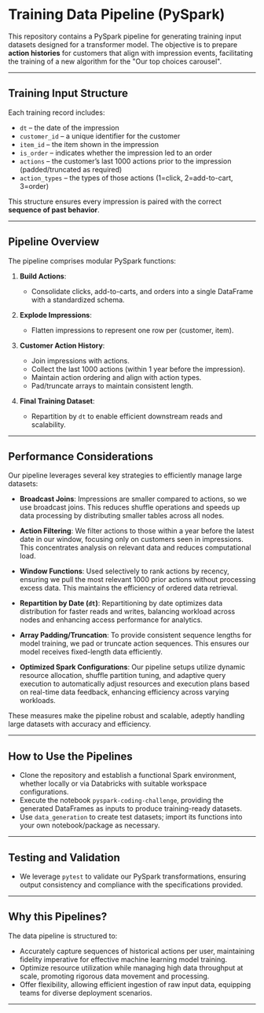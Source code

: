 # Training Data Pipeline (PySpark)

This repository contains a PySpark pipeline for generating training input datasets designed for a transformer model. The objective is to prepare **action histories** for customers that align with impression events, facilitating the training of a new algorithm for the "Our top choices carousel".

---

## Training Input Structure

Each training record includes:
- `dt` – the date of the impression
- `customer_id` – a unique identifier for the customer
- `item_id` – the item shown in the impression
- `is_order` – indicates whether the impression led to an order
- `actions` – the customer’s last 1000 actions prior to the impression (padded/truncated as required)
- `action_types` – the types of those actions (1=click, 2=add-to-cart, 3=order)

This structure ensures every impression is paired with the correct **sequence of past behavior**.

---

## Pipeline Overview

The pipeline comprises modular PySpark functions:

1. **Build Actions**:
   - Consolidate clicks, add-to-carts, and orders into a single DataFrame with a standardized schema.

2. **Explode Impressions**:
   - Flatten impressions to represent one row per (customer, item).

3. **Customer Action History**:
   - Join impressions with actions.
   - Collect the last 1000 actions (within 1 year before the impression).
   - Maintain action ordering and align with action types.
   - Pad/truncate arrays to maintain consistent length.

4. **Final Training Dataset**:
   - Repartition by `dt` to enable efficient downstream reads and scalability.

---

## Performance Considerations

Our pipeline leverages several key strategies to efficiently manage large datasets:

- **Broadcast Joins**: Impressions are smaller compared to actions, so we use broadcast joins. This reduces shuffle operations and speeds up data processing by distributing smaller tables across all nodes.

- **Action Filtering**: We filter actions to those within a year before the latest date in our window, focusing only on customers seen in impressions. This concentrates analysis on relevant data and reduces computational load.

- **Window Functions**: Used selectively to rank actions by recency, ensuring we pull the most relevant 1000 prior actions without processing excess data. This maintains the efficiency of ordered data retrieval.

- **Repartition by Date (`dt`)**: Repartitioning by date optimizes data distribution for faster reads and writes, balancing workload across nodes and enhancing access performance for analytics.

- **Array Padding/Truncation**: To provide consistent sequence lengths for model training, we pad or truncate action sequences. This ensures our model receives fixed-length data efficiently.

- **Optimized Spark Configurations**: Our pipeline setups utilize dynamic resource allocation, shuffle partition tuning, and adaptive query execution to automatically adjust resources and execution plans based on real-time data feedback, enhancing efficiency across varying workloads.

These measures make the pipeline robust and scalable, adeptly handling large datasets with accuracy and efficiency.

---

## How to Use the Pipelines

- Clone the repository and establish a functional Spark environment, whether locally or via Databricks with suitable workspace configurations.
- Execute the notebook `pyspark-coding-challenge`, providing the generated DataFrames as inputs to produce training-ready datasets.
- Use `data_generation` to create test datasets; import its functions into your own notebook/package as necessary.

---

## Testing and Validation

- We leverage `pytest` to validate our PySpark transformations, ensuring output consistency and compliance with the specifications provided.

---

## Why this Pipelines?

The data pipeline is structured to:
- Accurately capture sequences of historical actions per user, maintaining fidelity imperative for effective machine learning model training.
- Optimize resource utilization while managing high data throughput at scale, promoting rigorous data movement and processing.
- Offer flexibility, allowing efficient ingestion of raw input data, equipping teams for diverse deployment scenarios.

---